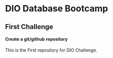 # DIO Database Bootcamp

## First Challenge

#### Create a git/github repository

This is the First repository for DIO Challenge.